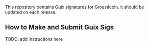 This repository contains Guix signatures for Groestlcoin.
It should be updated on each release.

## How to Make and Submit Guix Sigs

TODO: add instructions here
